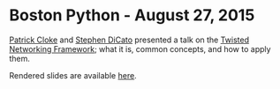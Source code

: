 # Boston Python - August 27, 2015

[Patrick Cloke](https://github.com/clokep) and [Stephen DiCato](https://github.com/dicato)
presented a talk on the [Twisted Networking Framework](https://twistedmatrix.com/trac/);
what it is, common concepts, and how to apply them.

Rendered slides are available [here](https://github.com/percipient/talks/blob/master/boston_python_08_27_2015/boston_python_08_27_2015.pdf).
